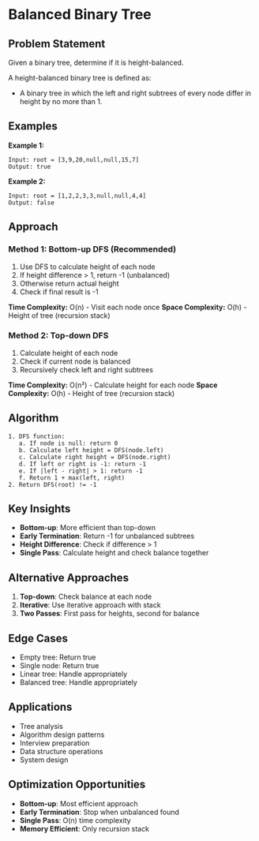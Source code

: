 # Balanced Binary Tree

## Problem Statement

Given a binary tree, determine if it is height-balanced.

A height-balanced binary tree is defined as:
- A binary tree in which the left and right subtrees of every node differ in height by no more than 1.

## Examples

**Example 1:**
```
Input: root = [3,9,20,null,null,15,7]
Output: true
```

**Example 2:**
```
Input: root = [1,2,2,3,3,null,null,4,4]
Output: false
```

## Approach

### Method 1: Bottom-up DFS (Recommended)
1. Use DFS to calculate height of each node
2. If height difference > 1, return -1 (unbalanced)
3. Otherwise return actual height
4. Check if final result is -1

**Time Complexity:** O(n) - Visit each node once
**Space Complexity:** O(h) - Height of tree (recursion stack)

### Method 2: Top-down DFS
1. Calculate height of each node
2. Check if current node is balanced
3. Recursively check left and right subtrees

**Time Complexity:** O(n²) - Calculate height for each node
**Space Complexity:** O(h) - Height of tree (recursion stack)

## Algorithm

```
1. DFS function:
   a. If node is null: return 0
   b. Calculate left height = DFS(node.left)
   c. Calculate right height = DFS(node.right)
   d. If left or right is -1: return -1
   e. If |left - right| > 1: return -1
   f. Return 1 + max(left, right)
2. Return DFS(root) != -1
```

## Key Insights

- **Bottom-up**: More efficient than top-down
- **Early Termination**: Return -1 for unbalanced subtrees
- **Height Difference**: Check if difference > 1
- **Single Pass**: Calculate height and check balance together

## Alternative Approaches

1. **Top-down**: Check balance at each node
2. **Iterative**: Use iterative approach with stack
3. **Two Passes**: First pass for heights, second for balance

## Edge Cases

- Empty tree: Return true
- Single node: Return true
- Linear tree: Handle appropriately
- Balanced tree: Handle appropriately

## Applications

- Tree analysis
- Algorithm design patterns
- Interview preparation
- Data structure operations
- System design

## Optimization Opportunities

- **Bottom-up**: Most efficient approach
- **Early Termination**: Stop when unbalanced found
- **Single Pass**: O(n) time complexity
- **Memory Efficient**: Only recursion stack
